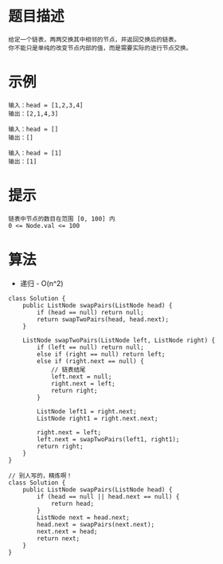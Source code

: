 # 题目描述
	给定一个链表，两两交换其中相邻的节点，并返回交换后的链表。
	你不能只是单纯的改变节点内部的值，而是需要实际的进行节点交换。

# 示例
	输入：head = [1,2,3,4]
	输出：[2,1,4,3]

	输入：head = []
	输出：[]

	输入：head = [1]
	输出：[1]

# 提示
	链表中节点的数目在范围 [0, 100] 内
	0 <= Node.val <= 100

# 算法
* 递归 - O(n^2)
```
class Solution {
	public ListNode swapPairs(ListNode head) {
		if (head == null) return null;
		return swapTwoPairs(head, head.next);
	}

	ListNode swapTwoPairs(ListNode left, ListNode right) {
		if (left == null) return null;
		else if (right == null) return left;
		else if (right.next == null) {
			// 链表结尾
			left.next = null;
			right.next = left;
			return right;
		}

		ListNode left1 = right.next;
		ListNode right1 = right.next.next;

		right.next = left;
		left.next = swapTwoPairs(left1, right1);
		return right;
	}
}

// 别人写的，精炼啊！
class Solution {
    public ListNode swapPairs(ListNode head) {
        if (head == null || head.next == null) {
            return head;
        }
        ListNode next = head.next;
        head.next = swapPairs(next.next);
        next.next = head;
        return next;
    }
}
```
